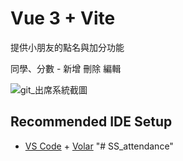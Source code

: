 # Vue 3 + Vite

提供小朋友的點名與加分功能

同學、分數 - 新增 刪除 編輯

![git_出席系統截圖](https://user-images.githubusercontent.com/105113044/218034342-47b54d66-d932-4300-8cde-937bcb950ae7.png)

## Recommended IDE Setup

- [VS Code](https://code.visualstudio.com/) + [Volar](https://marketplace.visualstudio.com/items?itemName=Vue.volar)
"# SS_attendance" 
